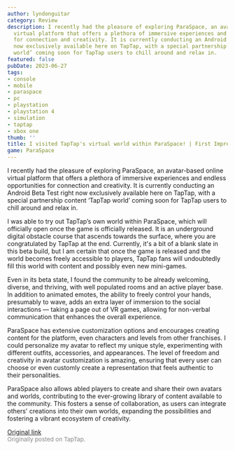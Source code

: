 ```yaml
---
author: lyndonguitar
category: Review
description: I recently had the pleasure of exploring ParaSpace, an avatar-based online
  virtual platform that offers a plethora of immersive experiences and endless opportunities
  for connection and creativity. It is currently conducting an Android Beta Test right
  now exclusively available here on TapTap, with a special partnership content ‘TapTap
  world’ coming soon for TapTap users to chill around and relax in.
featured: false
pubDate: 2023-06-27
tags:
- console
- mobile
- paraspace
- pc
- playstation
- playstation 4
- simulation
- taptap
- xbox one
thumb: ''
title: I visited TapTap's virtual world within ParaSpace! | First Impressions - ParaSpace
game: ParaSpace
---
```

I recently had the pleasure of exploring ParaSpace, an avatar-based online virtual platform that offers a plethora of immersive experiences and endless opportunities for connection and creativity. It is currently conducting an Android Beta Test right now exclusively available here on TapTap, with a special partnership content ‘TapTap world’ coming soon for TapTap users to chill around and relax in.

I was able to try out TapTap’s own world within ParaSpace, which will officially open once the game is officially released. It is an underground digital obstacle course that ascends towards the surface, where you are congratulated by TapTap at the end. Currently, it's a bit of a blank slate in this beta build, but I am certain that once the game is released and the world becomes freely accessible to players, TapTap fans will undoubtedly fill this world with content and possibly even new mini-games.

Even in its beta state, I found the community to be already welcoming, diverse, and thriving, with well populated rooms and an active player base. In addition to animated emotes, the ability to freely control your hands, presumably to wave, adds an extra layer of immersion to the social interactions — taking a page out of VR games, allowing for non-verbal communication that enhances the overall experience.

ParaSpace has extensive customization options and encourages creating content for the platform, even characters and levels from other franchises. I could personalize my avatar to reflect my unique style, experimenting with different outfits, accessories, and appearances. The level of freedom and creativity in avatar customization is amazing, ensuring that every user can choose or even customly create a representation that feels authentic to their personalities.

ParaSpace also allows abled players to create and share their own avatars and worlds, contributing to the ever-growing library of content available to the community. This fosters a sense of collaboration, as users can integrate others' creations into their own worlds, expanding the possibilities and fostering a vibrant ecosystem of creativity.

[Original link](https://www.taptap.io/post/5914880)<br><span style="font-size: 0.95em; color: #888;">Originally posted on TapTap.</span>